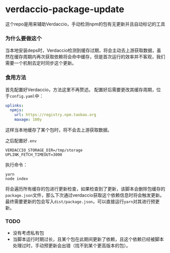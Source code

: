 # verdaccio-package-update
这个repo是用来辅助Verdaccio，手动检测npm的包有无更新并且自动标记的工具

### 为什么要做这个
当本地安装deps时，Verdaccio检测到缓存过期，将会主动去上游获取数据，虽然在缓存周期内再次获取依赖将会命中缓存，但是首次运行的效率并不客观，我们需要一个机制去定时同步这个更新。
### 食用方法
首先配置好Verdaccio，方法这里不再赘述。
配置好后需要更改其缓存周期，位于`config.yaml`中：
```yaml
uplinks:
  npmjs:
    url: https://registry.npm.taobao.org
    maxage: 100y
```
这样当本地缓存了某个包时，将不会去上游获取数据。

之后配置好`.env`
```dotenv
VERDACCIO_STORAGE_DIR=/tmp/storage
UPLINK_FETCH_TIMEOUT=3000
```
执行命令：
```shell script
yarn 
node index
```
将会遍历所有缓存的包进行更新检查，如果检查到了更新，该脚本会删除包缓存的`package.json`文件，那么下次通过verdaccio获取这个依赖信息时将会触发更新。
最终需要更新的包会写入`dist/package.json`，可以直接运行`yarn`对其进行预更新。

### TODO
- 没有考虑私有包
- 当脚本运行时期过长，且某个包在此期间更新了依赖，且这个依赖已经被脚本处理过时，手动预更新会出错（找不到某个更高版本的包）。
